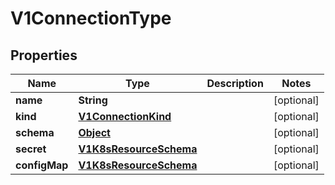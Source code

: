 

# V1ConnectionType

## Properties

Name | Type | Description | Notes
------------ | ------------- | ------------- | -------------
**name** | **String** |  |  [optional]
**kind** | [**V1ConnectionKind**](V1ConnectionKind.md) |  |  [optional]
**schema** | [**Object**](.md) |  |  [optional]
**secret** | [**V1K8sResourceSchema**](V1K8sResourceSchema.md) |  |  [optional]
**configMap** | [**V1K8sResourceSchema**](V1K8sResourceSchema.md) |  |  [optional]



